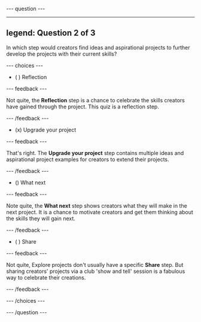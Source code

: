 --- question ---

---
legend: Question 2 of 3
---

In which step would creators find ideas and aspirational projects to further develop the projects with their current skills? 

--- choices ---

- ( ) Reflection

 --- feedback ---

Not quite, the **Reflection** step is a chance to celebrate the skills creators have gained through the project. This quiz is a reflection step. 

 --- /feedback ---

- (x) Upgrade your project

 --- feedback ---

That's right. The **Upgrade your project** step contains multiple ideas and aspirational project examples for creators to extend their projects. 

 --- /feedback ---

- () What next

 --- feedback ---

Note quite, the **What next** step shows creators what they will make in the next project. It is a chance to motivate creators and get them thinking about the skills they will gain next.

 --- /feedback ---

- ( ) Share

 --- feedback ---

Not quite, Explore projects don't usually have a specific **Share** step. But sharing creators' projects via a club 'show and tell' session is a fabulous way to celebrate their creations. 

 --- /feedback ---

--- /choices ---

--- /question ---
